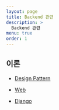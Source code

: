 ```yaml
---
layout: page
title: Backend 관련
description: >
  Backend 관련
menu: true
order: 1
---
```


## 이론

- [Design Pattern](/tag/design-pattern/)

- [Web](/tag/web/)

- [Django](/tag/django)

<!-- [Java](/tag/java/), -->


  